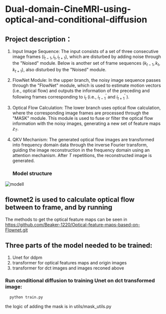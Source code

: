 # Dual-domain-CineMRI-using-optical-and-conditional-diffusion
## Project description：
1. Input Image Sequence: The input consists of a set of three consecutive image frames $\left(i_{t-1}, i_t, i_{t+1}\right)$, which are disturbed by adding noise through the "Noised" module. Below is another set of frame sequences $\left(k_{t-1}, k_t, k_{t+1}\right)$, also disturbed by the "Noised" module.
2. FlowNet Module: In the upper branch, the noisy image sequence passes through the "FlowNet" module, which is used to estimate motion vectors (i.e., optical flow) and outputs the information of the preceding and following frames corresponding to $i_t$ (i.e., $i_{t-1}^{\prime}$ and $i_{t+1}^{\prime}$ ).
3. Optical Flow Calculation: The lower branch uses optical flow calculation, where the corresponding image frames are processed through the "MASK" module. This module is used to fuse or filter the optical flow information with the noisy images, generating a new set of feature maps $z_T$.
4. QKV Mechanism: The generated optical flow images are transformed into frequency domain data through the inverse Fourier transform, guiding the image reconstruction in the frequency domain using an attention mechanism. After $T$ repetitions, the reconstructed image is generated.

   ### Model structure
![modell](https://github.com/user-attachments/assets/195c15f8-3f22-4ae9-b05b-bcb78cc05e82)

## flownet2 is used to calculate optical flow between to frame, and by running
The methods to get the optical feature maps can be seen in 
https://github.com/Beaker-1220/Optical-feature-maps-based-on-Flownet.git

## Three parts of the model needed to be trained:
1. Unet for ddpm
2. transformer for optical features maps and origin images
3. transformer for dct images and images reconed above
   

### Run conditional diffusion to training Unet on dct transformed image:
      python train.py

the logic of adding the mask is in utils/mask_utils.py
